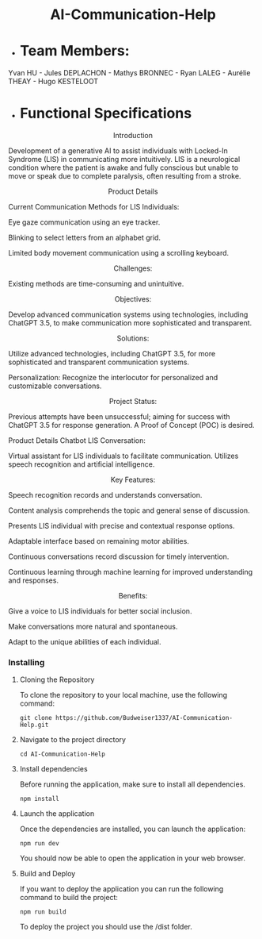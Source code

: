 # <p align="center"> AI-Communication-Help </p>

- # Team Members:
Yvan HU - Jules DEPLACHON - Mathys BRONNEC - Ryan LALEG - Aurélie THEAY - Hugo KESTELOOT 

- # Functional Specifications

<p align="center"> Introduction </p>

Development of a generative AI to assist individuals with Locked-In Syndrome (LIS) in communicating more intuitively. LIS is a neurological condition where the patient is awake and fully conscious but unable to move or speak due to complete paralysis, often resulting from a stroke.

<p align="center"> Product Details </p>

Current Communication Methods for LIS Individuals:

Eye gaze communication using an eye tracker.

Blinking to select letters from an alphabet grid.

Limited body movement communication using a scrolling keyboard.

<p align="center"> Challenges: </p>

Existing methods are time-consuming and unintuitive.


<p align="center"> Objectives: </p>

Develop advanced communication systems using technologies, including ChatGPT 3.5, to make communication more sophisticated and transparent.


<p align="center"> Solutions: </p>

Utilize advanced technologies, including ChatGPT 3.5, for more sophisticated and transparent communication systems.

Personalization: Recognize the interlocutor for personalized and customizable conversations.

<p align="center"> Project Status: </p>
Previous attempts have been unsuccessful; aiming for success with ChatGPT 3.5 for response generation. A Proof of Concept (POC) is desired.

Product Details
Chatbot LIS Conversation:

Virtual assistant for LIS individuals to facilitate communication.
Utilizes speech recognition and artificial intelligence.

<p align="center"> Key Features: </p>


Speech recognition records and understands conversation.

Content analysis comprehends the topic and general sense of discussion.

Presents LIS individual with precise and contextual response options.

Adaptable interface based on remaining motor abilities.

Continuous conversations record discussion for timely intervention.

Continuous learning through machine learning for improved understanding and responses.

<p align="center"> Benefits: </p>

Give a voice to LIS individuals for better social inclusion.

Make conversations more natural and spontaneous.

Adapt to the unique abilities of each individual.

### Installing

1. Cloning the Repository

    To clone the repository to your local machine, use the following command:

    ```
    git clone https://github.com/Budweiser1337/AI-Communication-Help.git
    ```
    
2. Navigate to the project directory

    ```
    cd AI-Communication-Help
    ```

3. Install dependencies

   Before running the application, make sure to install all dependencies.

   ```
   npm install
   ```

4. Launch the application

   Once the dependencies are installed, you can launch the application:

   ```
   npm run dev
   ```

   You should now be able to open the application in your web browser.

5. Build and Deploy

   If you want to deploy the application you can run the following command to build the project:

   ```
   npm run build
   ```

   To deploy the project you should use the /dist folder.
